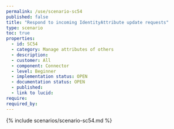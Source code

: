 ```yaml
---
permalink: /use/scenario-sc54
published: false
title: "Respond to incoming IdentityAttribute update requests"
type: scenario
toc: true
properties:
  - id: SC54
  - category: Manage attributes of others
  - description:
  - customer: All
  - component: Connector
  - level: Beginner
  - implementation status: OPEN
  - documentation status: OPEN
  - published:
  - link to lucid:
require:
required_by:
---
```


{% include scenarios/scenario-sc54.md %}
